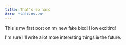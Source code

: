 ```yaml
---
title: That's so hard
date: "2018-09-20"
---
```


This is my first post on my new fake blog! How exciting!

I'm sure I'll write a lot more interesting things in the future.


